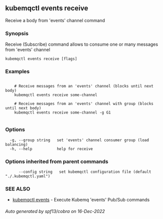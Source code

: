 ## kubemqctl events receive

Receive a body from 'events' channel command

### Synopsis

Receive (Subscribe) command allows to consume one or many messages from 'events' channel

```
kubemqctl events receive [flags]
```

### Examples

```

	# Receive messages from an 'events' channel (blocks until next body)
	kubemqctl events receive some-channel

	# Receive messages from an 'events' channel with group (blocks until next body)
	kubemqctl events receive some-channel -g G1


```

### Options

```
  -g, --group string   set 'events' channel consumer group (load balancing)
  -h, --help           help for receive
```

### Options inherited from parent commands

```
      --config string   set kubemqctl configuration file (default "./.kubemqctl.yaml")
```

### SEE ALSO

* [kubemqctl events](kubemqctl_events.md)	 - Execute Kubemq 'events' Pub/Sub commands

###### Auto generated by spf13/cobra on 16-Dec-2022
